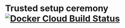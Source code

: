 # Trusted setup ceremony [![Docker Cloud Build Status](https://img.shields.io/docker/cloud/build/tornadocash/phase2-bn254.svg)](https://hub.docker.com/r/tornadocash/phase2-bn254/builds)
